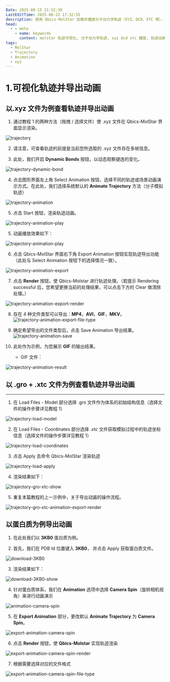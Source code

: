 ```yaml
---
Date: 2025-08-15 21:52:30
LastEditTime: 2025-08-22 17:32:55
description: 使用 Qbics-MolStar 加载并播放分子动力学轨迹（XYZ、DCD、XTC 等），分步讲解加载轨迹文件、同步拓扑、播放控制与导出动画的完整流程。
head:
  - - meta
    - name: keywords
      content: molstar 轨迹可视化, 分子动力学轨迹, xyz dcd xtc 播放, 轨迹动画导出, Qbics-MolStar 教程
tags:
  - MolStar
  - Trajectory
  - Animation
  - xyz
---
```


# 1.可视化轨迹并导出动画

## 以.xyz 文件为例查看轨迹并导出动画

1. 通过教程 1 的两种方法（拖拽 / 选择文件）使 .xyz 文件在 Qbics-MolStar 界面显示渲染。

![trajectory](./assets/trajectory.webp)

2. 请注意，可查看轨迹的前提是当前您所选取的 .xyz 文件存在多帧信息。

3. 此处，我们开启 **Dynamic Bonds** 按钮，以动态观察键连的变化。

![trajectory-dynamic-bond](./assets/trajectory-dynamic-bond.webp)

4. 点击图形界面左上角 Select Animation 按钮，选择不同的轨迹或场景动画演示方式。在此处，我们选择系统默认的 **Animate Trajectory** 方法（分子模拟轨迹）

![trajectory-animation](./assets/trajectory-animation.webp)

5. 点击 Start 按钮，渲染轨迹动画。

![trajectory-animation-play](./assets/trajectory-animation-play.webp)

5. 动画播放效果如下：

![trajectory-animation-play](./assets/trajectory-animation-play.gif)

6. 点击 Qbics-MolStar 界面右下角 Export Animation 按钮实现轨迹导出功能（此处与 Select Animation 按钮下的选择情况一致）。

![trajectory-animation-export](./assets/trajectory-animation-export.webp)

7. 点击 **Render** 按钮，使 Qbics-Molstar 进行轨迹处理。（若提示 Rendering successful 后，您希望更换当前的处理结果，可以点击下方的 Clear 做清除处理。）

![trajectory-animation-export-render](./assets/trajectory-animation-export-render.webp)

8. 存在 4 种文件类型可以导出：**MP4**，**AVI**，**GIF**，**MKV**。
   ![trajectory-animation-export-file-type](./assets/trajectory-animation-export-file-type.webp)

9. 确定希望导出的文件类型后，点击 Save Animation 导出结果。
   ![trajectory-animation-save](./assets/trajectory-animation-save.webp)

10. 此处作为示例，为您展示 **GIF** 的输出结果。

    - GIF 文件：

![trajectory-animation-result](./assets/trajectory-animation-result.gif)

## 以 .gro + .xtc 文件为例查看轨迹并导出动画

---

1. 在 Load Files - Model 部分选择 .gro 文件作为体系的初始结构信息（选择文件的操作步骤详见教程 1）

![trajectory-load-model](./assets/trajectory-load-model.webp)

2. 在 Load Files - Coordinates 部分选择 .xtc 文件获取模拟过程中的轨迹坐标信息（选择文件的操作步骤详见教程 1）

![trajectory-load-coordinates](./assets/trajectory-load-coordinates.webp)

3. 点击 Apply 去命令 Qbics-MolStar 渲染轨迹

![trajectory-load-apply](./assets/trajectory-load-apply.webp)

4. 渲染结果如下：

![trajectory-gro-xtc-show](./assets/trajectory-gro-xtc-show.webp)

5. 重复本篇教程的上一示例中，关于导出动画的操作流程。

![trajectory-gro-xtc-animation-export-render](./assets/trajectory-gro-xtc-animation-export-render.webp)

## 以蛋白质为例导出动画

1. 在此处我们以 **3KB0** 蛋白质为例。

2. 首先，我们在 PDB Id 位置键入 **3KB0**， 并点击 Apply 获取蛋白质文件。

![download-3KB0](./assets/download-3KB0.webp)

3. 渲染结果如下：

![download-3KB0-show](./assets/download-3KB0-show.webp)

4. 针对蛋白质体系，我们在 **Animation** 选项中选择 **Camera Spin**（旋转相机视角）来进行动画演示

![animation-camera-spin](./assets/animation-camera-spin.webp)

5. 在 **Export Animation** 部分，更改默认 **Animate Trajectory** 为 **Camera Spin**。

![export-animation-camera-spin](./assets/export-animation-camera-spin.webp)

6. 点击 **Render** 按钮，使 **Qbics-Molstar** 实现轨迹渲染

![export-animation-camera-spin-render](./assets/export-animation-camera-spin-render.webp)

7. 根据需要选择对应的文件格式

![export-animation-camera-spin-file-type](./assets/export-animation-camera-spin-file-type.webp)
